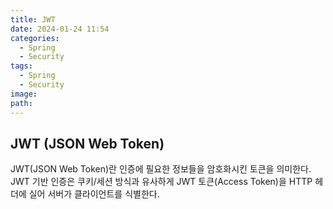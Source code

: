 ```yaml
---
title: JWT
date: 2024-01-24 11:54
categories:
  - Spring
  - Security
tags:
  - Spring
  - Security
image: 
path:
---
```

## JWT (JSON Web Token)
JWT(JSON Web Token)란 인증에 필요한 정보들을 암호화시킨 토큰을 의미한다. JWT 기반 인증은 쿠키/세션 방식과 유사하게 JWT 토큰(Access Token)을 HTTP 헤더에 실어 서버가 클라이언트를 식별한다.